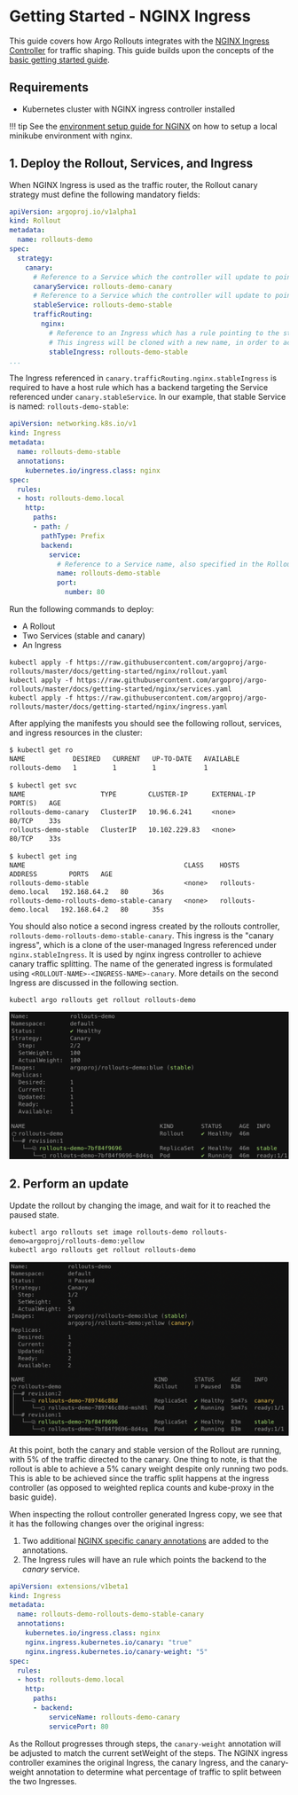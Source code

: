 # Getting Started - NGINX Ingress

This guide covers how Argo Rollouts integrates with the
[NGINX Ingress Controller](https://github.com/kubernetes/ingress-nginx) for traffic shaping.
This guide builds upon the concepts of the [basic getting started guide](../../getting-started.md).

## Requirements
- Kubernetes cluster with NGINX ingress controller installed

!!! tip
    See the [environment setup guide for NGINX](../setup/index.md#nginx-ingress-controller-setup)
    on how to setup a local minikube environment with nginx.

## 1. Deploy the Rollout, Services, and Ingress

When NGINX Ingress is used as the traffic router, the Rollout canary strategy must define
the following mandatory fields:

```yaml
apiVersion: argoproj.io/v1alpha1
kind: Rollout
metadata:
  name: rollouts-demo
spec:
  strategy:
    canary:
      # Reference to a Service which the controller will update to point to the canary ReplicaSet
      canaryService: rollouts-demo-canary
      # Reference to a Service which the controller will update to point to the stable ReplicaSet
      stableService: rollouts-demo-stable
      trafficRouting:
        nginx:
          # Reference to an Ingress which has a rule pointing to the stable service (e.g. rollouts-demo-stable)
          # This ingress will be cloned with a new name, in order to achieve NGINX traffic splitting.
          stableIngress: rollouts-demo-stable
...
```

The Ingress referenced in `canary.trafficRouting.nginx.stableIngress` is required to have a host
rule which has a backend targeting the Service referenced under `canary.stableService`.
In our example, that stable Service is named: `rollouts-demo-stable`:

```yaml
apiVersion: networking.k8s.io/v1
kind: Ingress
metadata:
  name: rollouts-demo-stable
  annotations:
    kubernetes.io/ingress.class: nginx
spec:
  rules:
  - host: rollouts-demo.local
    http:
      paths:
      - path: /
        pathType: Prefix
        backend:
          service:
            # Reference to a Service name, also specified in the Rollout spec.strategy.canary.stableService field
            name: rollouts-demo-stable
            port:
              number: 80
```

Run the following commands to deploy:

* A Rollout
* Two Services (stable and canary)
* An Ingress

```shell
kubectl apply -f https://raw.githubusercontent.com/argoproj/argo-rollouts/master/docs/getting-started/nginx/rollout.yaml
kubectl apply -f https://raw.githubusercontent.com/argoproj/argo-rollouts/master/docs/getting-started/nginx/services.yaml
kubectl apply -f https://raw.githubusercontent.com/argoproj/argo-rollouts/master/docs/getting-started/nginx/ingress.yaml
```

After applying the manifests you should see the following rollout, services, and ingress resources
in the cluster:

```shell
$ kubectl get ro
NAME            DESIRED   CURRENT   UP-TO-DATE   AVAILABLE
rollouts-demo   1         1         1            1

$ kubectl get svc
NAME                   TYPE        CLUSTER-IP      EXTERNAL-IP   PORT(S)   AGE
rollouts-demo-canary   ClusterIP   10.96.6.241     <none>        80/TCP    33s
rollouts-demo-stable   ClusterIP   10.102.229.83   <none>        80/TCP    33s

$ kubectl get ing
NAME                                        CLASS    HOSTS                 ADDRESS        PORTS   AGE
rollouts-demo-stable                        <none>   rollouts-demo.local   192.168.64.2   80      36s
rollouts-demo-rollouts-demo-stable-canary   <none>   rollouts-demo.local   192.168.64.2   80      35s
```

You should also notice a second ingress created by the rollouts controller,
`rollouts-demo-rollouts-demo-stable-canary`. This ingress is the "canary ingress", which is a
clone of the user-managed Ingress referenced under `nginx.stableIngress`. It is used by nginx
ingress controller to achieve canary traffic splitting. The name of the generated ingress is
formulated using `<ROLLOUT-NAME>-<INGRESS-NAME>-canary`. More details on the second Ingress are
discussed in the following section.

```shell
kubectl argo rollouts get rollout rollouts-demo
```

![Rollout Nginx](rollout-nginx.png)


## 2. Perform an update

Update the rollout by changing the image, and wait for it to reached the paused state.

```shell
kubectl argo rollouts set image rollouts-demo rollouts-demo=argoproj/rollouts-demo:yellow
kubectl argo rollouts get rollout rollouts-demo
```

![Rollout Nginx Paused](paused-rollout-nginx.png)

At this point, both the canary and stable version of the Rollout are running, with 5% of the
traffic directed to the canary. One thing to note, is that the rollout is able to achieve a
5% canary weight despite only running two pods. This is able to be achieved since the traffic split
happens at the ingress controller (as opposed to weighted replica counts and kube-proxy in the
basic guide).

When inspecting the rollout controller generated Ingress copy, we see that it has the following
changes over the original ingress:

1. Two additional
[NGINX specific canary annotations](https://kubernetes.github.io/ingress-nginx/user-guide/nginx-configuration/annotations/#canary)
are added to the annotations.
2. The Ingress rules will have an rule which points the backend to the *canary* service.


```yaml
apiVersion: extensions/v1beta1
kind: Ingress
metadata:
  name: rollouts-demo-rollouts-demo-stable-canary
  annotations:
    kubernetes.io/ingress.class: nginx
    nginx.ingress.kubernetes.io/canary: "true"
    nginx.ingress.kubernetes.io/canary-weight: "5"
spec:
  rules:
  - host: rollouts-demo.local
    http:
      paths:
      - backend:
          serviceName: rollouts-demo-canary
          servicePort: 80
```

As the Rollout progresses through steps, the `canary-weight` annotation will be adjusted to match
the current setWeight of the steps. The NGINX ingress controller examines the original Ingress,
the canary Ingress, and the canary-weight annotation to determine what percentage of traffic to
split between the two Ingresses.
